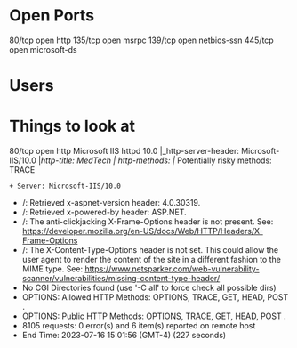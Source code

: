 # Open Ports

80/tcp  open  http
135/tcp open  msrpc
139/tcp open  netbios-ssn
445/tcp open  microsoft-ds

# Users

# Things to look at

80/tcp  open  http          Microsoft IIS httpd 10.0
|_http-server-header: Microsoft-IIS/10.0
|_http-title: MedTech
| http-methods: 
|_  Potentially risky methods: TRACE

	+ Server: Microsoft-IIS/10.0
+ /: Retrieved x-aspnet-version header: 4.0.30319.
+ /: Retrieved x-powered-by header: ASP.NET.
+ /: The anti-clickjacking X-Frame-Options header is not present. See: https://developer.mozilla.org/en-US/docs/Web/HTTP/Headers/X-Frame-Options
+ /: The X-Content-Type-Options header is not set. This could allow the user agent to render the content of the site in a different fashion to the MIME type. See: https://www.netsparker.com/web-vulnerability-scanner/vulnerabilities/missing-content-type-header/
+ No CGI Directories found (use '-C all' to force check all possible dirs)
+ OPTIONS: Allowed HTTP Methods: OPTIONS, TRACE, GET, HEAD, POST .
+ OPTIONS: Public HTTP Methods: OPTIONS, TRACE, GET, HEAD, POST .
+ 8105 requests: 0 error(s) and 6 item(s) reported on remote host
+ End Time:           2023-07-16 15:01:56 (GMT-4) (227 seconds)

